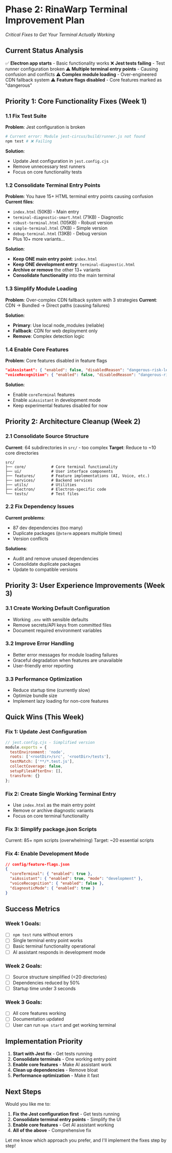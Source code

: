 # Phase 2: RinaWarp Terminal Improvement Plan
*Critical Fixes to Get Your Terminal Actually Working*

## Current Status Analysis
✅ **Electron app starts** - Basic functionality works
❌ **Jest tests failing** - Test runner configuration broken
⚠️ **Multiple terminal entry points** - Causing confusion and conflicts
⚠️ **Complex module loading** - Over-engineered CDN fallback system
⚠️ **Feature flags disabled** - Core features marked as "dangerous"

## Priority 1: Core Functionality Fixes (Week 1)

### 1.1 Fix Test Suite
**Problem**: Jest configuration is broken
```bash
# Current error: Module jest-circus/build/runner.js not found
npm test # ❌ Failing
```

**Solution**: 
- Update Jest configuration in `jest.config.cjs`
- Remove unnecessary test runners
- Focus on core functionality tests

### 1.2 Consolidate Terminal Entry Points
**Problem**: You have 15+ HTML terminal entry points causing confusion
**Current files**:
- `index.html` (50KB) - Main entry
- `terminal-diagnostic-smart.html` (71KB) - Diagnostic
- `robust-terminal.html` (105KB) - Robust version
- `simple-terminal.html` (7KB) - Simple version
- `debug-terminal.html` (13KB) - Debug version
- Plus 10+ more variants...

**Solution**:
- **Keep ONE main entry point**: `index.html`
- **Keep ONE development entry**: `terminal-diagnostic.html`
- **Archive or remove** the other 13+ variants
- **Consolidate functionality** into the main terminal

### 1.3 Simplify Module Loading
**Problem**: Over-complex CDN fallback system with 3 strategies
**Current**: CDN → Bundled → Direct paths (causing failures)

**Solution**:
- **Primary**: Use local node_modules (reliable)
- **Fallback**: CDN for web deployment only
- **Remove**: Complex detection logic

### 1.4 Enable Core Features
**Problem**: Core features disabled in feature flags
```json
"aiAssistant": { "enabled": false, "disabledReason": "dangerous-risk-level" }
"voiceRecognition": { "enabled": false, "disabledReason": "dangerous-risk-level" }
```

**Solution**:
- Enable `coreTerminal` features
- Enable `aiAssistant` in development mode
- Keep experimental features disabled for now

## Priority 2: Architecture Cleanup (Week 2)

### 2.1 Consolidate Source Structure
**Current**: 64 subdirectories in `src/` - too complex
**Target**: Reduce to ~10 core directories

```
src/
├── core/           # Core terminal functionality
├── ui/             # User interface components
├── features/       # Feature implementations (AI, Voice, etc.)
├── services/       # Backend services
├── utils/          # Utilities
├── electron/       # Electron-specific code
└── tests/          # Test files
```

### 2.2 Fix Dependency Issues
**Current problems**:
- 87 dev dependencies (too many)
- Duplicate packages (`@xterm` appears multiple times)
- Version conflicts

**Solutions**:
- Audit and remove unused dependencies
- Consolidate duplicate packages
- Update to compatible versions

## Priority 3: User Experience Improvements (Week 3)

### 3.1 Create Working Default Configuration
- Working `.env` with sensible defaults
- Remove secrets/API keys from committed files
- Document required environment variables

### 3.2 Improve Error Handling
- Better error messages for module loading failures
- Graceful degradation when features are unavailable
- User-friendly error reporting

### 3.3 Performance Optimization
- Reduce startup time (currently slow)
- Optimize bundle size
- Implement lazy loading for non-core features

## Quick Wins (This Week)

### Fix 1: Update Jest Configuration
```javascript
// jest.config.cjs - Simplified version
module.exports = {
  testEnvironment: 'node',
  roots: ['<rootDir>/src', '<rootDir>/tests'],
  testMatch: ['**/*.test.js'],
  collectCoverage: false,
  setupFilesAfterEnv: [],
  transform: {}
};
```

### Fix 2: Create Single Working Terminal Entry
- Use `index.html` as the main entry point
- Remove or archive diagnostic variants
- Focus on core terminal functionality

### Fix 3: Simplify package.json Scripts
Current: 85+ npm scripts (overwhelming)
Target: ~20 essential scripts

### Fix 4: Enable Development Mode
```json
// config/feature-flags.json
{
  "coreTerminal": { "enabled": true },
  "aiAssistant": { "enabled": true, "mode": "development" },
  "voiceRecognition": { "enabled": false },
  "diagnosticMode": { "enabled": true }
}
```

## Success Metrics

### Week 1 Goals:
- [ ] `npm test` runs without errors
- [ ] Single terminal entry point works
- [ ] Basic terminal functionality operational
- [ ] AI assistant responds in development mode

### Week 2 Goals:
- [ ] Source structure simplified (<20 directories)
- [ ] Dependencies reduced by 50%
- [ ] Startup time under 3 seconds

### Week 3 Goals:
- [ ] All core features working
- [ ] Documentation updated
- [ ] User can run `npm start` and get working terminal

## Implementation Priority

1. **Start with Jest fix** - Get tests running
2. **Consolidate terminals** - One working entry point
3. **Enable core features** - Make AI assistant work
4. **Clean up dependencies** - Remove bloat
5. **Performance optimization** - Make it fast

## Next Steps

Would you like me to:
1. **Fix the Jest configuration first** - Get tests running
2. **Consolidate terminal entry points** - Simplify the UI
3. **Enable core features** - Get AI assistant working
4. **All of the above** - Comprehensive fix

Let me know which approach you prefer, and I'll implement the fixes step by step!
